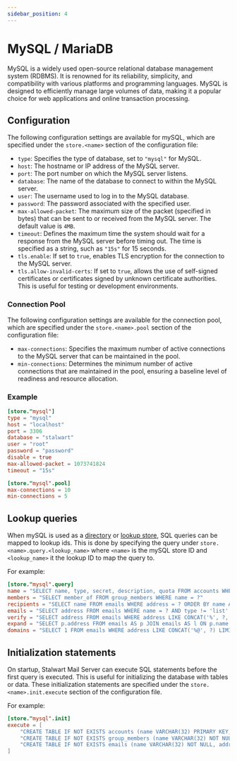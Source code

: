 ```yaml
---
sidebar_position: 4
---
```


# MySQL / MariaDB

MySQL is a widely used open-source relational database management system (RDBMS). It is renowned for its reliability, simplicity, and compatibility with various platforms and programming languages. MySQL is designed to efficiently manage large volumes of data, making it a popular choice for web applications and online transaction processing. 

## Configuration

The following configuration settings are available for mySQL, which are specified under the `store.<name>` section of the configuration file:

- `type`: Specifies the type of database, set to `"mysql"` for MySQL.
- `host`: The hostname or IP address of the MySQL server.
- `port`: The port number on which the MySQL server listens.
- `database`: The name of the database to connect to within the MySQL server.
- `user`: The username used to log in to the MySQL database.
- `password`: The password associated with the specified user.
- `max-allowed-packet`: The maximum size of the packet (specified in bytes) that can be sent to or received from the MySQL server. The default value is `4MB`.
- `timeout`: Defines the maximum time the system should wait for a response from the MySQL server before timing out. The time is specified as a string, such as `"15s"` for 15 seconds.
- `tls.enable`: If set to `true`, enables TLS encryption for the connection to the MySQL server.
- `tls.allow-invalid-certs`: If set to `true`, allows the use of self-signed certificates or certificates signed by unknown certificate authorities. This is useful for testing or development environments.

### Connection Pool

The following configuration settings are available for the connection pool, which are specified under the `store.<name>.pool` section of the configuration file:

- `max-connections`: Specifies the maximum number of active connections to the MySQL server that can be maintained in the pool.
- `min-connections`: Determines the minimum number of active connections that are maintained in the pool, ensuring a baseline level of readiness and resource allocation.

### Example

```toml
[store."mysql"]
type = "mysql"
host = "localhost"
port = 3306
database = "stalwart"
user = "root"
password = "password"
disable = true
max-allowed-packet = 1073741824
timeout = "15s"

[store."mysql".pool]
max-connections = 10
min-connections = 5
```

## Lookup queries

When mySQL is used as a [directory](/docs/auth/backend/overview) or [lookup store](/docs/storage/lookup), SQL queries can be mapped to lookup ids. This is done by specifying the query under `store.<name>.query.<lookup_name>` where `<name>` is the mySQL store ID and `<lookup_name>` it the lookup ID to map the query to. 

For example:

```toml
[store."mysql".query]
name = "SELECT name, type, secret, description, quota FROM accounts WHERE name = ? AND active = true"
members = "SELECT member_of FROM group_members WHERE name = ?"
recipients = "SELECT name FROM emails WHERE address = ? ORDER BY name ASC"
emails = "SELECT address FROM emails WHERE name = ? AND type != 'list' ORDER BY type DESC, address ASC"
verify = "SELECT address FROM emails WHERE address LIKE CONCAT('%', ?, '%') AND type = 'primary' ORDER BY address LIMIT 5"
expand = "SELECT p.address FROM emails AS p JOIN emails AS l ON p.name = l.name WHERE p.type = 'primary' AND l.address = ? AND l.type = 'list' ORDER BY p.address LIMIT 50"
domains = "SELECT 1 FROM emails WHERE address LIKE CONCAT('%@', ?) LIMIT 1"
```

## Initialization statements

On startup, Stalwart Mail Server can execute SQL statements before the first query is executed. This is useful for initializing the database with tables or data. These initialization statements are specified under the `store.<name>.init.execute` section of the configuration file.

For example:

```toml
[store."mysql".init]
execute = [
    "CREATE TABLE IF NOT EXISTS accounts (name VARCHAR(32) PRIMARY KEY, secret VARCHAR(1024), description VARCHAR(1024), type VARCHAR(32) NOT NULL, quota INTEGER DEFAULT 0, active BOOLEAN DEFAULT 1)",
    "CREATE TABLE IF NOT EXISTS group_members (name VARCHAR(32) NOT NULL, member_of VARCHAR(32) NOT NULL, PRIMARY KEY (name, member_of))",
    "CREATE TABLE IF NOT EXISTS emails (name VARCHAR(32) NOT NULL, address VARCHAR(128) NOT NULL, type VARCHAR(32), PRIMARY KEY (name, address))"
]
```


